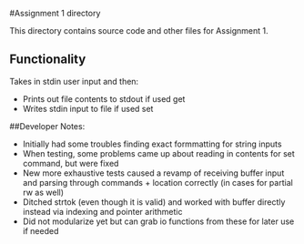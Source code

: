 #Assignment 1 directory

This directory contains source code and other files for Assignment 1.

## Functionality
Takes in stdin user input and then:
- Prints out file contents to stdout if used get
- Writes stdin input to file if used set

##Developer Notes:
- Initially had some troubles finding exact formmatting for string inputs
- When testing, some problems came up about reading in contents for set command, but were fixed
- New more exhaustive tests caused a revamp of receiving buffer input and parsing through commands + location correctly (in cases for partial rw as well)
- Ditched strtok (even though it is valid) and worked with buffer directly instead via indexing and pointer arithmetic
- Did not modularize yet but can grab io functions from these for later use if needed
